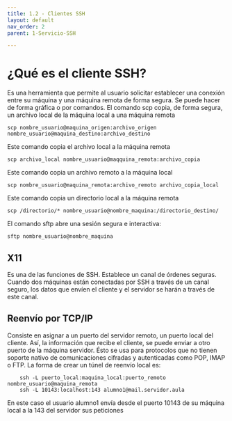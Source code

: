 ```yaml
---
title: 1.2 - Clientes SSH
layout: default
nav_order: 2
parent: 1-Servicio-SSH

---
```

# ¿Qué es el cliente SSH?
Es una herramienta que permite al usuario solicitar establecer una conexión entre su máquina y una máquina remota de forma segura. Se puede hacer de forma gráfica o por comandos.
El comando scp copia, de forma segura, un archivo local de la máquina local a una máquina remota

```
scp nombre_usuario@maquina_origen:archivo_origen nombre_usuario@maquina_destino:archivo_destino
```
Este comando copia el archivo local a la máquina remota

```
scp archivo_local nombre_usuario@maqquina_remota:archivo_copia
```
Este comando copia un archivo remoto a la máquina local

```
scp nombre_usuario@maquina_remota:archivo_remoto archivo_copia_local
```
Este comando copia un directorio local a la máquina remota

```
scp /directorio/* nombre_usuario@nombre_maquina:/directorio_destino/
```

El comando sftp abre una sesión segura e interactiva:

```
sftp nombre_usuario@nombre_maquina
```

## X11
Es una de las funciones de SSH. Establece un canal de órdenes seguras. Cuando dos máquinas están conectadas por SSH a través de un canal seguro, los datos que envíen el cliente y el servidor se harán a través de este canal.

## Reenvío por TCP/IP
Consiste en asignar a un puerto del servidor remoto, un puerto local del cliente. Así, la información que recibe el cliente, se puede enviar a otro puerto de la máquina servidor. 
Ésto se usa para protocolos que no tienen soporte nativo de comunicaciones cifradas y autenticadas como POP, IMAP o FTP. La forma de crear un túnel de reenvío local es:

```
    ssh -L puerto_local:maquina_local:puerto_remoto nombre_usuario@maquina_remota
    ssh -L 10143:localhost:143 alumno1@mail.servidor.aula
```

En este caso el usuario alumno1 envía desde el puerto 10143 de su máquina local a la 143 del servidor sus peticiones



